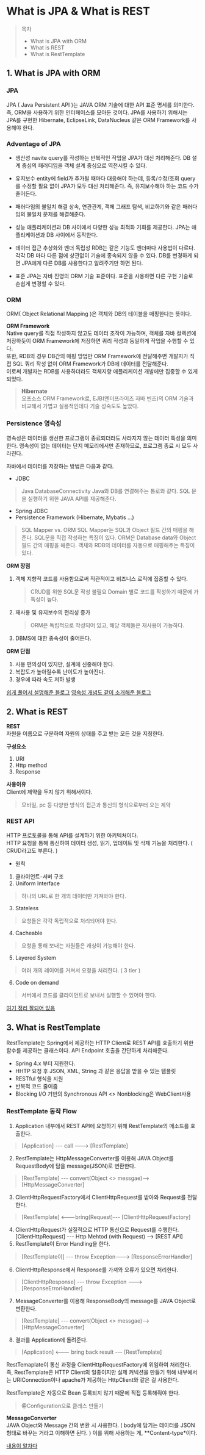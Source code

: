 # What is JPA & What is REST

> 목차
> * What is JPA with ORM
> * What is REST
> * What is RestTemplate

## 1. What is JPA with ORM

### JPA
JPA ( Java Persistent API )는 JAVA ORM 기술에 대한 API 표준 명세를 의미한다. 즉, ORM을 사용하기 위한 인터페이스를 모아둔 것이다. JPA를 사용하기 위해서는 JPA를 구현한 Hibernate, EclipseLink, DataNucleus 같은 ORM Framework를 사용해야 한다.

### Adventage of JPA
* 생산성
navite query를 작성하는 반복적인 작업을 JPA가 대신 처리해준다. DB 설계 중심의 패러디임을 객체 설계 중심으로 역전시킬 수 있다.

* 유지보수
entity에 field가 추가될 때마다 대응해야 하는데, 등록/수정/조회 query를 수정할 필요 없이 JPA가 모두 대신 처리해준다. 즉, 유지보수해야 하는 코드 수가 줄어든다.

* 패러다임의 불일치 해결
상속, 연관관계, 객체 그래프 탐색, 비교하기와 같은 패러다임의 불일치 문제를 해결해준다.

* 성능
애플리케이션과 DB 사이에서 다양한 성능 최적화 기회를 제공한다. JPA는 애플리케이션과 DB 사이에서 동작한다.

* 데이터 접근 추상화와 벤더 독립성
RDB는 같은 기능도 벤더마다 사용법이 다르다. 각각 DB 마다 다른 점에 상관없이 기술에 종속되지 않을 수 있다. DB를 변경하게 되면 JPA에게 다른 DB를 사용한다고 알려주기만 하면 된다.

* 표준
JPA는 자바 진영의 ORM 기술 표준이다. 표준을 사용하면 다른 구현 기술로 손쉽게 변경할 수 있다.

### ORM
ORM( Object Relational Mapping )은 객체와 DB의 테이블을 매핑한다는 뜻이다.

**ORM Framework** <br/>
Native query를 직접 작성하지 않고도 데이터 조작이 가능하며, 객체를 자바 컬렉션에 저장하듯이 ORM Framework에 저장하면 쿼리 작성과 동일하게 작업을 수행할 수 있다. <br/>
또한, RDB의 경우 DB간의 매핑 방법만 ORM Framework에 전달해주면 개발자가 직접 SQL 쿼리 작성 없이 ORM Framework가 DB에 데이터를 전달해준다. <br/>
이로써 개발자는 RDB를 사용하더라도 객체지향 애플리케이션 개발에만 집중할 수 있게 되었다. <br/>

> **Hibernate**<br/>
> 오프소스 ORM Framework로, EJB(엔터프라이즈 자바 빈즈)의 ORM 기술과 비교해서 가볍고 실용적인데다 기술 성숙도도 높았다.

### Persistence 영속성
영속성은 데이터를 생선한 프로그램이 종료되더라도 사라지지 않는 데이터 특성을 의미한다. 영속성이 없는 데이터는 단지 메모리에서만 존재하므로, 프로그램 종료 시 모두 사라진다.

자바에서 데이터를 저장하는 방법은 다음과 같다.
* JDBC
> Java DatabaseConnectivity
> Java와 DB를 연결해주는 통로와 같다.
> SQL 문을 실행하기 위한 JAVA API를 제공해준다.
* Spring JDBC
* Persistence Framework (Hibernate, Mybatis ...)
> SQL Mapper  vs. ORM
> SQL Mapper는 SQL과 Object 필드 간의 매핑을 해준다. SQL문을 직접 작성하는 특징이 있다.
> ORM은 Database data와 Object 필드 간의 매핑을 해준다. 객체와 RDB의 데이터를 자동으로 매핑해주는 특징이 있다.

**ORM 장점**<br/>
1. 객체 지향적 코드를 사용함으로써 직관적이고 비즈니스 로직에 집중할 수 있다.
    > CRUD를 위한 SQL문 작성 불필요
    > Domain 별로 코드를 작성하기 때문에 가독성이 높다.
2. 재사용 및 유지보수의 편리성 증가
    > ORM은 독립적으로 작성되어 있고, 해당 객체들은 재사용이 가능하다.
3. DBMS에 대한 종속성이 줄어든다.


**ORM 단점**<br/>
1. 사용 편의성이 있지만, 설계에 신중해야 한다.
2. 복잡도가 높아질수록 난이도가 높아진다.
3. 경우에 따라 속도 저하 발생


[쉽게 풀어서 설명해준 블로그](https://devfunny.tistory.com/422)
[영속성 개념도 같이 소개해준 블로그](https://azderica.github.io/00-db-orm/)

## 2. What is REST

**REST**<br/>
자원을 이름으로 구분하여 자원의 상태를 주고 받는 모든 것을 지칭한다.

**구성요소**<br/>
1. URI
2. Http method
3. Response

**사용이유**<br/>
Client에 제약을 두지 않기 위해서이다. 
> 모바일, pc 등 다양한 방식의 접근과 통신의 형식으로부터 오는 제약

### REST API
HTTP 프로토콜을 통해 API를 설계하기 위한 아키텍처이다. <br/>
HTTP 요청을 통해 통신하여 데이터 생성, 읽기, 업데이트 및 삭제 기능을 처리한다. ( CRUD라고도 부른다. )

* 원칙
1. 클라이언트-서버 구조
2. Uniform Interface
> 하나의 URL로 한 개의 데이터만 가져와야 한다.
3. Stateless
> 요청들은 각각 독립적으로 처리되어야 한다.
4. Cacheable
> 요청을 통해 보내는 자원들은 캐싱이 가능해야 한다.
5. Layered System
> 여러 개의 레이어를 거쳐서 요청을 처리한다. ( 3 tier )
6. Code on demand
> 서버에서 코드를 클라이언트로 보내서 실행할 수 있어야 한다.

[여기 정리 잘되어 있음](https://jaeseongdev.github.io/development/2021/06/15/REST%EC%9D%98-%EA%B8%B0%EB%B3%B8-%EC%9B%90%EC%B9%99-6%EA%B0%80%EC%A7%80/)

## 3. What is RestTemplate

RestTemplate는 Spring에서 제공하는 HTTP Client로 REST API를 호출하기 위한 함수를 제공하는 클래스이다. API Endpoint 호출을 간단하게 처리해준다.
* Spring 4.x 부터 지원한다.
* HHTP 요청 후 JSON, XML, String 과 같은 응답을 받을 수 있는 템플릿
* RESTful 형식을 지원
* 반복적 코드 줄여줌
* Blocking I/O 기반의 Synchronous API <> Nonblocking은 WebClient사용

### RestTemplate 동작 Flow
1. Application 내부에서 REST API에 요청하기 위해 RestTemplate의 메소드를 호출한다.
> [Application] --- call ---> [RestTemplate]
2. RestTemplate는 HttpMessageConverter를 이용해 JAVA Object를 RequestBody에 담을 message(JSON)로 변환한다. 
> [RestTemplate] --- convert(Object <> messgae)--> [HttpMessageConverter]
3. ClientHttpRequestFactory에서 ClientHttpRequest를 받아와 Request를 전달한다.
> [RestTemplate] <---bring(Request)--- [ClientHttpRequestFactory]
4. ClientHttpRequest가 실질적으로 HTTP 통신으로 Request를 수행한다.
[ClientHttpRequest] --- Http Mehtod (with Request) --> [REST API]
5. RestTemplate이 Error Handling을 한다.
> [RestTemplate이] --- throw Exception---> [ResponseErrorHandler]
6. ClientHttpResponse에서 Response를 가져와 오류가 있으면 처리한다.
> [ClientHttpResponse] --- throw Exception ---> [ResponseErrorHandler]
7. MessageConverter를 이용해 ResponseBody의 message를 JAVA Object로 변환한다.
> [RestTemplate] --- convert(Object <> messgae)--> [HttpMessageConverter]
8. 결과를 Application에 돌려준다.
> [Application] <--- bring back result --- [RestTemplate]

RestTemaplate이 통신 과정을 ClientHttpRequestFactory에 위임하여 처리한다. 즉, RestTemplate은 HTTP Client의 일종이지만 실제 커넥션을 만들기 위해 내부에서는 URIConnection이나 apache가 제공하는 HttpClient와 같은 걸 사용한다.

RestTemplate은 자동으로 Bean 등록되지 않기 때문에 직접 등록해줘야 한다. 
> @Configuration으로 클래스 만들기

**MessageConverter** <br/>
JAVA Object와 Message 간의 변환 시 사용한다. ( body에 담기는 데이터를 JSON 형태로 바꾸는 거라고 이해하면 된다. ) 이를 위해 사용하는 게, **Content-type*이다.

[내용이 알차다](https://e2e2e2.tistory.com/15)